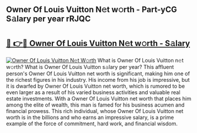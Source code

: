 ## Owner Of Louis Vuitton N𝚎t w𝚘rth - Part-yCG S𝚊lary per year rRJQC

# <h2><a href="http://gc5alu.nevu.top/?p=Owner+Of+Louis+Vuitton">🔗 👉🔴 Owner Of Louis Vuitton N𝚎t w𝚘rth - S𝚊lary</a></h2>

[![Owner Of Louis Vuitton N𝚎t W𝚘rth](https://i.imgur.com/Oavwk0R.jpeg)](http://gc5alu.nevu.top/?p=Owner+Of+Louis+Vuitton)
What is Owner Of Louis Vuitton n𝚎t w𝚘rth? What is Owner Of Louis Vuitton s𝚊lary per year?
This affluent person's Owner Of Louis Vuitton net worth is significant, making him one of the richest figures in his industry. His income from his job is impressive, but it is dwarfed by Owner Of Louis Vuitton net worth, which is rumored to be even larger as a result of his varied business activities and valuable real estate investments. With a Owner Of Louis Vuitton net worth that places him among the elite of wealth, this man is famed for his business acumen and financial prowess. This rich individual, whose Owner Of Louis Vuitton net worth is in the billions and who earns an impressive salary, is a prime example of the force of commitment, hard work, and financial wisdom.
